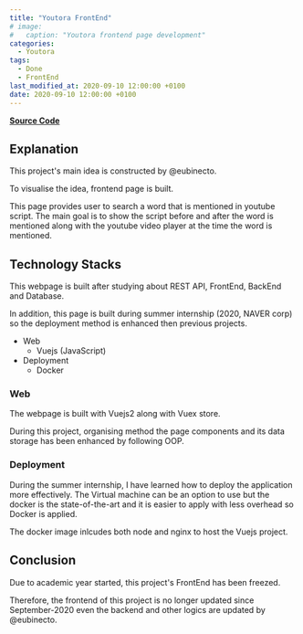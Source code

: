 ```yaml
---
title: "Youtora FrontEnd"
# image: 
#   caption: "Youtora frontend page development"
categories: 
  - Youtora
tags:
  - Done
  - FrontEnd
last_modified_at: 2020-09-10 12:00:00 +0100
date: 2020-09-10 12:00:00 +0100
---
```


[**Source Code**](https://github.com/eubinecto/youtora/tree/fe_dev/fe)

## Explanation

This project's main idea is constructed by @eubinecto.

To visualise the idea, frontend page is built.

This page provides user to search a word that is mentioned in youtube script. The main goal is to show the script before and after the word is mentioned along with the youtube video player at the time the word is mentioned.

## Technology Stacks

This webpage is built after studying about REST API, FrontEnd, BackEnd and Database.

In addition, this page is built during summer internship (2020, NAVER corp) so the deployment method is enhanced then previous projects.

* Web
  * Vuejs (JavaScript)
* Deployment
  * Docker

### Web

The webpage is built with Vuejs2 along with Vuex store. 

During this project, organising method the page components and its data storage has been enhanced by following OOP.

### Deployment

During the summer internship, I have learned how to deploy the application more effectively. The Virtual machine can be an option to use but the docker is the state-of-the-art and it is easier to apply with less overhead so Docker is applied.

The docker image inlcudes both node and nginx to host the Vuejs project.

## Conclusion

Due to academic year started, this project's FrontEnd has been freezed.

Therefore, the frontend of this project is no longer updated since September-2020 even the backend and other logics are updated by @eubinecto.
